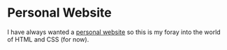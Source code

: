 # Personal Website
I have always wanted a [personal website](https://www.bendele.xyz) so this is my foray into the world of HTML and CSS (for now).
